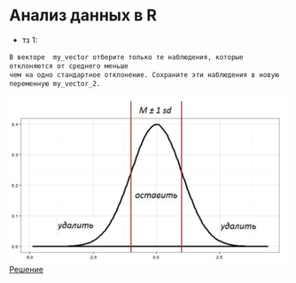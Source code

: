 # Анализ данных в R
+ тз 1: <br>
```
В векторе  my_vector отберите только те наблюдения, которые отклоняются от среднего меньше 
чем на одно стандартное отклонение. Сохраните эти наблюдения в новую переменную my_vector_2. 
```
![alt text](https://github.com/TheZnat/Data-analysis-in-R/blob/main/R/lab_1/img_r1.png)
[Решение](https://github.com/TheZnat/Data-analysis-in-R/blob/main/R/lab_1/R-1.R) <br> <br>
